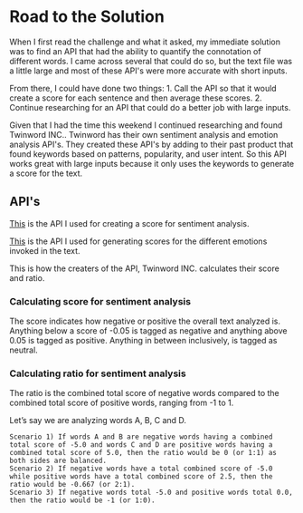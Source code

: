 # Road to the Solution
When I first read the challenge and what it asked, my immediate solution was to find an API that had the ability to quantify the connotation of different words. I came across several that could do so, but the text file was a little large and most of these API's were more accurate with short inputs. 

From there, I could have done two things:
    1. Call the API so that it would create a score for each sentence and then average these scores.
    2. Continue researching for an API that could do a better job with large inputs.

Given that I had the time this weekend I continued researching and found Twinword INC.. Twinword has their own sentiment analysis and emotion analysis API's. They created these API's by adding to their past product that found keywords based on patterns, popularity, and user intent. So this API works great with large inputs because it only uses the keywords to generate a score for the text.



## API's
[This](https://rapidapi.com/twinword/api/sentiment-analysis/) is the API I used for creating a score for sentiment analysis. 

[This](https://rapidapi.com/twinword/api/emotion-analysis/) is the API I used for generating scores for the different emotions invoked in the text.



This is how the creaters of the API, Twinword INC. calculates their score and ratio.
### Calculating score for sentiment analysis
The score indicates how negative or positive the overall text analyzed is. Anything below a score of -0.05 is tagged as negative and anything above 0.05 is tagged as positive. Anything in between inclusively, is tagged as neutral.

### Calculating ratio for sentiment analysis
The ratio is the combined total score of negative words compared to the combined total score of positive words, ranging from -1 to 1.

Let’s say we are analyzing words A, B, C and D.

    Scenario 1) If words A and B are negative words having a combined total score of -5.0 and words C and D are positive words having a combined total score of 5.0, then the ratio would be 0 (or 1:1) as both sides are balanced.
    Scenario 2) If negative words have a total combined score of -5.0 while positive words have a total combined score of 2.5, then the ratio would be -0.667 (or 2:1).
    Scenario 3) If negative words total -5.0 and positive words total 0.0, then the ratio would be -1 (or 1:0).